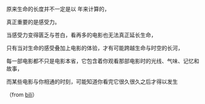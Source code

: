 
原来生命的长度并不一定是以 年来计算的，

真正重要的是感受力。

当感受力变得匮乏与苍白，看再多的电影也无法真正延长生命，

只有当对生命的感受叠加上电影的体验，才有可能跨越生命与时空的长河，

每一部电影都不只是电影本省，它包含着你观看那部电影时的光线、气味、记忆和故事，

而某些电影与你相通的时刻，可能知道你看完它很久很久之后才得以发生

（from [bili](https://www.bilibili.com/video/BV1qD421N7DG)）